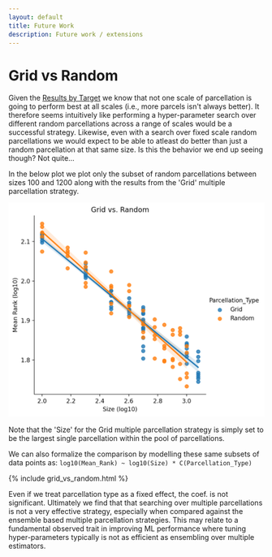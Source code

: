```yaml
---
layout: default
title: Future Work
description: Future work / extensions
---
```


# Grid vs Random

Given the [Results by Target](./results_by_target.html) we know that not one scale of parcellation is going to perform best at all scales (i.e., more parcels isn't always better). 
It therefore seems intuitively like performing a hyper-parameter search over different random parcellations across a range of scales would be a successful strategy.
Likewise, even with a search over fixed scale random parcellations we would expect to be able to atleast do better than just a random parcellation at that same size.
Is this the behavior we end up seeing though? Not quite...

In the below plot we plot only the subset of random parcellations between sizes 100 and 1200 along with the results from the 'Grid' multiple parcellation strategy.

![grid](https://raw.githubusercontent.com/sahahn/parc_scaling/master/analyze/Figures/grid_vs_random.png)

Note that the 'Size' for the Grid multiple parcellation strategy is simply set to be the largest single parcellation within the pool of parcellations. 

We can also formalize the comparison by modelling these same subsets of data points as: `log10(Mean_Rank) ~ log10(Size) * C(Parcellation_Type)`

{% include grid_vs_random.html %}

Even if we treat parcellation type as a fixed effect, the coef. is not significant.
Ultimately we find that that searching over multiple parcellations is not a very effective strategy,
especially when compared against the ensemble based multiple parcellation strategies.
This may relate to a fundamental observed trait in improving ML performance where tuning hyper-parameters
typically is not as efficient as ensembling over multiple estimators. 